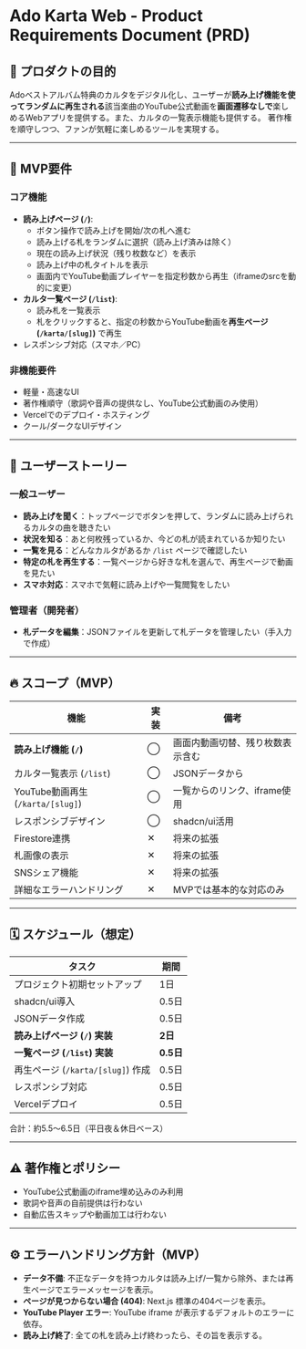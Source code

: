# Ado Karta Web - Product Requirements Document (PRD)

## 🎯 プロダクトの目的

Adoベストアルバム特典のカルタをデジタル化し、ユーザーが**読み上げ機能を使ってランダムに再生される**該当楽曲のYouTube公式動画を**画面遷移なしで**楽しめるWebアプリを提供する。また、カルタの一覧表示機能も提供する。
著作権を順守しつつ、ファンが気軽に楽しめるツールを実現する。

---

## 📝 MVP要件

### コア機能
- **読み上げページ (`/`)**:
    - ボタン操作で読み上げを開始/次の札へ進む
    - 読み上げる札をランダムに選択（読み上げ済みは除く）
    - 現在の読み上げ状況（残り枚数など）を表示
    - 読み上げ中の札タイトルを表示
    - 画面内でYouTube動画プレイヤーを指定秒数から再生（iframeのsrcを動的に変更）
- **カルタ一覧ページ (`/list`)**:
    - 読み札を一覧表示
    - 札をクリックすると、指定の秒数からYouTube動画を**再生ページ (`/karta/[slug]`)** で再生
- レスポンシブ対応（スマホ／PC）

### 非機能要件
- 軽量・高速なUI
- 著作権順守（歌詞や音声の提供なし、YouTube公式動画のみ使用）
- Vercelでのデプロイ・ホスティング
- クール/ダークなUIデザイン

---

## 🎨 ユーザーストーリー

### 一般ユーザー
- **読み上げを聞く**：トップページでボタンを押して、ランダムに読み上げられるカルタの曲を聴きたい
- **状況を知る**：あと何枚残っているか、今どの札が読まれているか知りたい
- **一覧を見る**：どんなカルタがあるか `/list` ページで確認したい
- **特定の札を再生する**：一覧ページから好きな札を選んで、再生ページで動画を見たい
- **スマホ対応**：スマホで気軽に読み上げや一覧閲覧をしたい

### 管理者（開発者）
- **札データを編集**：JSONファイルを更新して札データを管理したい（手入力で作成）

---

## 🔥 スコープ（MVP）

| 機能                         | 実装 | 備考                                   |
|------------------------------|------|----------------------------------------|
| **読み上げ機能 (`/`)**        | ◯   | 画面内動画切替、残り枚数表示含む      |
| カルタ一覧表示 (`/list`)     | ◯   | JSONデータから                         |
| YouTube動画再生 (`/karta/[slug]`) | ◯   | 一覧からのリンク、iframe使用         |
| レスポンシブデザイン         | ◯   | shadcn/ui活用                          |
| Firestore連携                | ✕   | 将来の拡張                             |
| 札画像の表示                  | ✕   | 将来の拡張                             |
| SNSシェア機能                 | ✕   | 将来の拡張                             |
| 詳細なエラーハンドリング      | ✕   | MVPでは基本的な対応のみ              |

---

## 🗓 スケジュール（想定）

| タスク                          | 期間  |
|---------------------------------|-------|
| プロジェクト初期セットアップ      | 1日   |
| shadcn/ui導入                   | 0.5日 |
| JSONデータ作成                   | 0.5日 |
| **読み上げページ (`/`) 実装**     | **2日** |
| **一覧ページ (`/list`) 実装**   | **0.5日**|
| 再生ページ (`/karta/[slug]`) 作成 | 0.5日 |
| レスポンシブ対応                 | 0.5日 |
| Vercelデプロイ                   | 0.5日 |

合計：約5.5〜6.5日（平日夜＆休日ベース）

---

## ⚠ 著作権とポリシー

- YouTube公式動画のiframe埋め込みのみ利用
- 歌詞や音声の自前提供は行わない
- 自動広告スキップや動画加工は行わない

---

## ⚙️ エラーハンドリング方針（MVP）

- **データ不備**: 不正なデータを持つカルタは読み上げ/一覧から除外、または再生ページでエラーメッセージを表示。
- **ページが見つからない場合 (404)**: Next.js 標準の404ページを表示。
- **YouTube Player エラー**: YouTube iframe が表示するデフォルトのエラーに依存。
- **読み上げ終了**: 全ての札を読み上げ終わったら、その旨を表示する。
